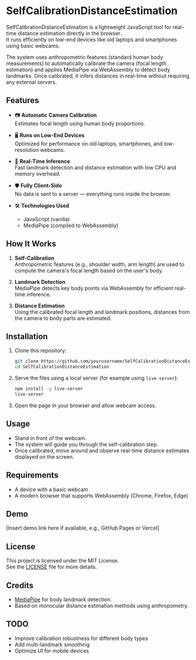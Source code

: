 # SelfCalibrationDistanceEstimation

SelfCalibrationDistanceEstimation is a lightweight JavaScript tool for real-time distance estimation directly in the browser.  
It runs efficiently on low-end devices like old laptops and smartphones using basic webcams.

The system uses anthropometric features (standard human body measurements) to automatically calibrate the camera (focal length estimation) and applies MediaPipe via WebAssembly to detect body landmarks. Once calibrated, it infers distances in real-time without requiring any external servers.

## Features

- 📷 **Automatic Camera Calibration**  
  Estimates focal length using human body proportions.

- 🖥️ **Runs on Low-End Devices**  
  Optimized for performance on old laptops, smartphones, and low-resolution webcams.

- 🚀 **Real-Time Inference**  
  Fast landmark detection and distance estimation with low CPU and memory overhead.

- 🛡️ **Fully Client-Side**  
  No data is sent to a server — everything runs inside the browser.

- 🛠️ **Technologies Used**  
  - JavaScript (vanilla)
  - MediaPipe (compiled to WebAssembly)

## How It Works

1. **Self-Calibration**  
   Anthropometric features (e.g., shoulder width, arm length) are used to compute the camera's focal length based on the user's body.

2. **Landmark Detection**  
   MediaPipe detects key body points via WebAssembly for efficient real-time inference.

3. **Distance Estimation**  
   Using the calibrated focal length and landmark positions, distances from the camera to body parts are estimated.

## Installation

1. Clone this repository:
   ```bash
   git clone https://github.com/yourusername/SelfCalibrationDistanceEstimation.git
   cd SelfCalibrationDistanceEstimation
   ```

2. Serve the files using a local server (for example using `live-server`):
   ```bash
   npm install -g live-server
   live-server
   ```

3. Open the page in your browser and allow webcam access.

## Usage

- Stand in front of the webcam.
- The system will guide you through the self-calibration step.
- Once calibrated, move around and observe real-time distance estimates displayed on the screen.

## Requirements

- A device with a basic webcam
- A modern browser that supports WebAssembly (Chrome, Firefox, Edge)

## Demo

[Insert demo link here if available, e.g., GitHub Pages or Vercel]

## License

This project is licensed under the MIT License.  
See the [LICENSE](LICENSE) file for more details.

## Credits

- [MediaPipe](https://mediapipe.dev/) for body landmark detection.
- Based on monocular distance estimation methods using anthropometry.

## TODO

- Improve calibration robustness for different body types
- Add multi-landmark smoothing
- Optimize UI for mobile devices

